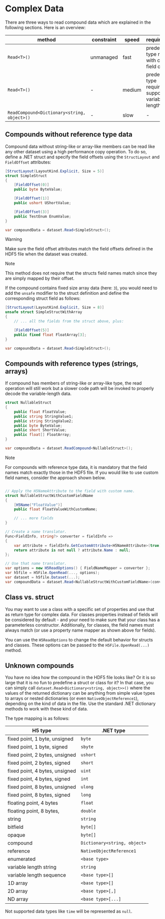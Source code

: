 
# Complex Data

There are three ways to read compound data which are explained in the following sections. Here is an overview:

| method                                      | constraint | speed  | requirements                                               |
| ------------------------------------------- | ---------- | ------ | ---------------------------------------------------------- |
| `Read<T>()`                                 | unmanaged  | fast   | predefined type required with correct field offsets        |
| `Read<T>()`                                 | -          | medium | predefined type required, support for variable-length data |
| `ReadCompound<Dictionary<string, object>()` | -          | slow   | -                                                          |

## Compounds without reference type data

Compound data without string-like or array-like members can be read like any other dataset using a high performance copy operation. To do so, define a .NET struct and specify the field offsets using the `StructLayout` and `FieldOffset` attributes:

```cs
[StructLayout(LayoutKind.Explicit, Size = 5)]
struct SimpleStruct
{
    [FieldOffset(0)]
    public byte ByteValue;

    [FieldOffset(1)]
    public ushort UShortValue;

    [FieldOffset(3)]
    public TestEnum EnumValue;
}

var compoundData = dataset.Read<SimpleStruct>();
```

> [!WARNING]
> Make sure the field offset attributes match the field offsets defined in the HDF5 file when the dataset was created.

> [!NOTE]
> This method does not require that the structs field names match since they are simply mapped by their offset.

If the compound contains fixed size array data (here: `3`), you would need to add the `unsafe` modifier to the struct definition and define the corresponding struct field as follows:


```cs
[StructLayout(LayoutKind.Explicit, Size = 8)]
unsafe struct SimpleStructWithArray
{
    // ... all the fields from the struct above, plus:

    [FieldOffset(5)]
    public fixed float FloatArray[3];
}

var compoundData = dataset.Read<SimpleStruct>();
```

## Compounds with reference types (strings, arrays)

If compound has members of string-like or array-like type, the read operation will still work but a slower code path will be invoked to properly decode the variable-length data.

```cs
struct NullableStruct
{
    public float FloatValue;
    public string StringValue1;
    public string StringValue2;
    public byte ByteValue;
    public short ShortValue;
    public float[] FloatArray;
}

var compoundData = dataset.ReadCompound<NullableStruct>();
```

> [!NOTE]
> For compounds with reference type data, it is mandatory that the field names match exactly those in the HDF5 file. If you would like to use custom field names, consider the approach shown below.

```cs

// Apply the H5NameAttribute to the field with custom name.
struct NullableStructWithCustomFieldName
{
    [H5Name("FloatValue")]
    public float FloatValueWithCustomName;

    // ... more fields
}

// Create a name translator.
Func<FieldInfo, string?> converter = fieldInfo =>
{
    var attribute = fieldInfo.GetCustomAttribute<H5NameAttribute>(true);
    return attribute is not null ? attribute.Name : null;
};

// Use that name translator.
var options = new H5ReadOptions() { FieldNameMapper = converter };
var h5file = H5File.OpenRead(..., options);
var dataset = h5file.Dataset(...);
var compoundData = dataset.Read<NullableStructWithCustomFieldName>(converter);
```

## Class vs. struct

You may want to use a class with a specific set of properties and use that as return type for complex data. For classes properties instead of fields will be considered by default - and your need to make sure that your class has a parameterless constructor. Additionally, for classes, the field names must always match (or use a property name mapper as shown above for fields).

You can use the `H5ReadOptions` to change the default behavior for structs and classes. These options can be passed to the `H5File.OpenRead(...)` method.

## Unknown compounds

You have no idea how the compound in the HDF5 file looks like? Or it is so large that it is no fun to predefine a struct or class for it? In that case, you can simply call `dataset.Read<Dictionary<string, object>>()` where the values of the returned dictionary can be anything from simple value types to arrays or nested dictionaries (or even `NativeObjectReference1`), depending on the kind of data in the file. Use the standard .NET dictionary methods to work with these kind of data.

The type mapping is as follows:

| H5 type                        | .NET type                    |
| ------------------------------ | ---------------------------- |
| fixed point, 1 byte,  unsigned | `byte`                       |
| fixed point, 1 byte,    signed | `sbyte`                      |
| fixed point, 2 bytes, unsigned | `ushort`                     |
| fixed point, 2 bytes,   signed | `short`                      |
| fixed point, 4 bytes, unsigned | `uint`                       |
| fixed point, 4 bytes,   signed | `int`                        |
| fixed point, 8 bytes, unsigned | `ulong`                      |
| fixed point, 8 bytes,   signed | `long`                       |
| floating point, 4 bytes        | `float `                     |
| floating point, 8 bytes,       | `double`                     |
| string                         | `string`                     |
| bitfield                       | `byte[]`                     |
| opaque                         | `byte[]`                     |
| compound                       | `Dictionary<string, object>` |
| reference                      | `NativeObjectReference1`     |
| enumerated                     | `<base type>`                |
| variable length string         | `string`                     |
| variable length sequence       | `<base type>[]`              |
| 1D array                       | `<base type>[]`              |
| 2D array                       | `<base type>[,]`             |
| ND array                       | `<base type>[...]`           |

Not supported data types like `time` will be represented as `null`.